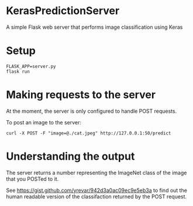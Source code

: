 # KerasPredictionServer
A simple Flask web server that performs image classification using Keras

# Setup
```
FLASK_APP=server.py
flask run
```

# Making requests to the server
At the moment, the server is only configured to handle POST requests. 

To post an image to the server:
```
curl -X POST -F "image=@./cat.jpeg" http://127.0.0.1:50/predict
```

# Understanding the output

The server returns a number representing the ImageNet class of the image that you POSTed to it.

See https://gist.github.com/yrevar/942d3a0ac09ec9e5eb3a to find out the human readable version of the classifaction returned by the POST request.
